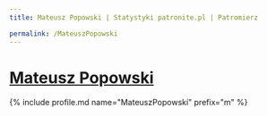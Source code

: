 ```yaml
---
title: Mateusz Popowski | Statystyki patronite.pl | Patromierz

permalink: /MateuszPopowski
---
```


# [Mateusz Popowski](https://patronite.pl/MateuszPopowski)

{% include profile.md name="MateuszPopowski" prefix="m" %}
